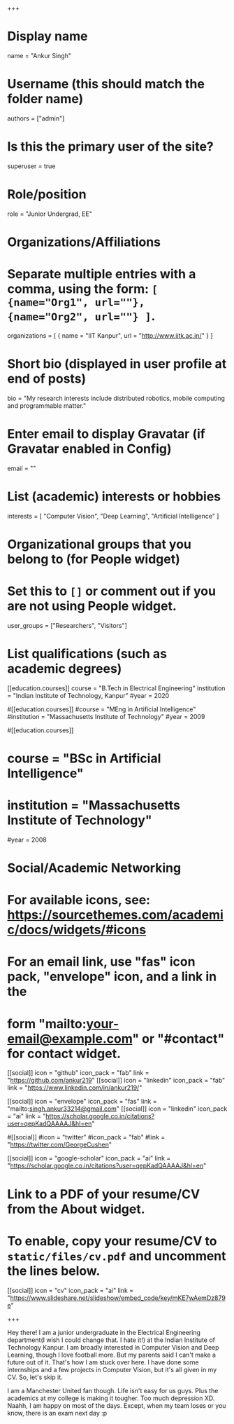 +++
# Display name
name = "Ankur Singh"

# Username (this should match the folder name)
authors = ["admin"]

# Is this the primary user of the site?
superuser = true

# Role/position
role = "Junior Undergrad, EE"

# Organizations/Affiliations
#   Separate multiple entries with a comma, using the form: `[ {name="Org1", url=""}, {name="Org2", url=""} ]`.
organizations = [ { name = "IIT Kanpur", url = "http://www.iitk.ac.in/" } ]

# Short bio (displayed in user profile at end of posts)
bio = "My research interests include distributed robotics, mobile computing and programmable matter."

# Enter email to display Gravatar (if Gravatar enabled in Config)
email = ""

# List (academic) interests or hobbies
interests = [
  "Computer Vision",
  "Deep Learning",
  "Artificial Intelligence"
]

# Organizational groups that you belong to (for People widget)
#   Set this to `[]` or comment out if you are not using People widget.
user_groups = ["Researchers", "Visitors"]

# List qualifications (such as academic degrees)
[[education.courses]]
  course = "B.Tech in Electrical Engineering"
  institution = "Indian Institute of Technology, Kanpur"
  #year = 2020

#[[education.courses]]
  #course = "MEng in Artificial Intelligence"
  #institution = "Massachusetts Institute of Technology"
  #year = 2009

#[[education.courses]]
 # course = "BSc in Artificial Intelligence"
 # institution = "Massachusetts Institute of Technology"
  #year = 2008

# Social/Academic Networking
# For available icons, see: https://sourcethemes.com/academic/docs/widgets/#icons
#   For an email link, use "fas" icon pack, "envelope" icon, and a link in the
#   form "mailto:your-email@example.com" or "#contact" for contact widget.
[[social]]
  icon = "github"
  icon_pack = "fab"
  link = "https://github.com/ankur219"
[[social]]
    icon = "linkedin"
    icon_pack = "fab"
    link = "https://www.linkedin.com/in/ankur219/"

[[social]]
  icon = "envelope"
  icon_pack = "fas"
  link = "mailto:singh.ankur33214@gmail.com"
[[social]]
  icon = "linkedin"
  icon_pack = "ai"
  link = "https://scholar.google.co.in/citations?user=qepKadQAAAAJ&hl=en"

#[[social]]
  #icon = "twitter"
  #icon_pack = "fab"
  #link = "https://twitter.com/GeorgeCushen"

[[social]]
  icon = "google-scholar"
  icon_pack = "ai"
  link = "https://scholar.google.co.in/citations?user=qepKadQAAAAJ&hl=en"


# Link to a PDF of your resume/CV from the About widget.
# To enable, copy your resume/CV to `static/files/cv.pdf` and uncomment the lines below.
[[social]]
   icon = "cv"
   icon_pack = "ai"
   link = "https://www.slideshare.net/slideshow/embed_code/key/mKE7wAemDz879e"

+++

Hey there! 
I am a junior undergraduate in the Electrical Engineering department(I wish I could change that. I hate it!) at the Indian Institute of Technology Kanpur. I am broadly interested in Computer Vision and Deep Learning, though I love football more. But my parents said I can't make a future out of it. That's how I am stuck over here. I have done some internships and a few projects in Computer Vision, but it's all given in my CV. So, let's skip it.


I am a Manchester United fan though. Life isn't easy for us guys. Plus the academics at my college is making it tougher. Too much depression XD. Naahh, I am happy on most of the days. Except, when my team loses or you know, there is an exam next day :p
